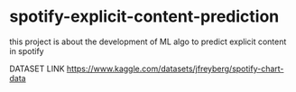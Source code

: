 # spotify-explicit-content-prediction
this project is about the development of ML algo to predict explicit content in spotify

DATASET LINK
https://www.kaggle.com/datasets/jfreyberg/spotify-chart-data

